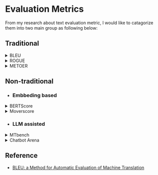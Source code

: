 # Evaluation Metrics
From my research about text evaluation metric, I would like to catagorize them into two main group as following below:

## Traditional 

<details><summary>
  BLEU
</summary>
<br>
  
**BLEU** <img width="138" alt="image" src="https://github.com/RadchaneepornC/LargeLanguageModels/assets/100735165/f9319f48-b5ae-4eae-b85f-53bfd5a76210">
 stands for **B**i**L**ingual **E**valuation **U**nderstudy
- measures the similarity of the machine-translated text to a set of high quality reference
- score is in the range of [0,1], 1.0 = perfect score
- formula

  ![Alt text](image/BLEU_formula.jpg)


- example of calculatioon
- tradeoffs
- code for implementation


</details>

<details><summary>
  ROGUE
</summary></details>
<details><summary>
  METOER
</summary></details>


## Non-traditional 

- ### **Embbeding based**
<details><summary>
  BERTScore
</summary></details>

<details><summary>
 Moverscore
</summary></details>

 - ### **LLM assisted**

<details><summary>
 MTbench
</summary></details>

<details><summary>
Chatbot Arena
</summary></details>


## Reference 
- [BLEU: a Method for Automatic Evaluation of Machine Translation](https://aclanthology.org/P02-1040.pdf)
